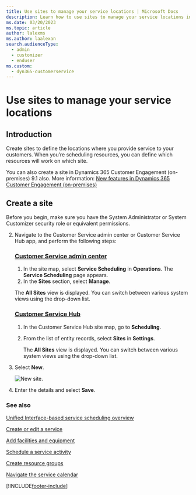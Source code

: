 ```yaml
---
title: Use sites to manage your service locations | Microsoft Docs
description: Learn how to use sites to manage your service locations in Dynamics 365 Customer Service.
ms.date: 03/20/2023
ms.topic: article
author: lalexms
ms.author: laalexan
search.audienceType: 
  - admin
  - customizer
  - enduser
ms.custom: 
  - dyn365-customerservice
---
```


# Use sites to manage your service locations

## Introduction

Create sites to define the locations where you provide service to your customers. When you’re scheduling resources, you can define which resources will work on which site.

You can also create a site in Dynamics 365 Customer Engagement (on-premises) 9.1 also. More information: [New features in Dynamics 365 Customer Engagement (on-premises)](/dynamics365/customerengagement/on-premises/whats-new#support-for-site-entity-in-unified-interface)

## Create a site

Before you begin, make sure you have the System Administrator or System Customizer security role or equivalent permissions.

2. Navigate to the Customer Service admin center or Customer Service Hub app, and perform the following steps:

   ### [Customer Service admin center](#tab/customerserviceadmincenter)

    1. In the site map, select **Service Scheduling** in **Operations**. The **Service Scheduling** page appears.
    1.  In the **Sites** section, select **Manage**.   
          
     The **All Sites** view is displayed. You can switch between various system views using the drop-down list.

   ### [Customer Service Hub](#tab/customerservicehub)

    1. In the Customer Service Hub site map, go to **Scheduling**.
    1. From the list of entity records, select **Sites** in **Settings**.
       
       The **All Sites** view is displayed. You can switch between various system views using the drop-down list.

3. Select **New**.

   ![New site.](../media/uci-new-site.png "Enter a name and other details for the new site")

4. Enter the details and select **Save**.

### See also  

[Unified Interface-based service scheduling overview](uci-scheduling-overview.md)

[Create or edit a service](uci-create-edit-service.md)

[Add facilities and equipment](uci-add-facilities-equipment.md)

[Schedule a service activity](uci-schedule-service-activity.md)

[Create resource groups](uci-create-resource-groups.md)

[Navigate the service calendar](uci-navigate-service-calendar.md)


[!INCLUDE[footer-include](../../includes/footer-banner.md)]
